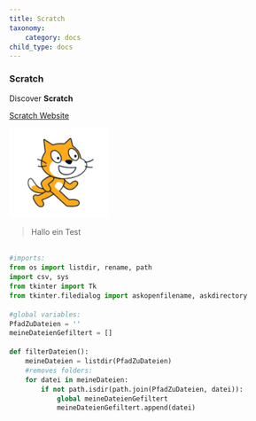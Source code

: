```yaml
---
title: Scratch
taxonomy:
    category: docs
child_type: docs
---
```


### Scratch

Discover **Scratch**

[Scratch Website](https://scratch.mit.edu/)

![alt](../images/chrome_s4a4TtTTX8.png)

> Hallo ein Test

```python

#imports:
from os import listdir, rename, path
import csv, sys
from tkinter import Tk
from tkinter.filedialog import askopenfilename, askdirectory

#global variables:
PfadZuDateien = ''
meineDateienGefiltert = []

def filterDateien():
    meineDateien = listdir(PfadZuDateien)
    #removes folders:
    for datei in meineDateien:
        if not path.isdir(path.join(PfadZuDateien, datei)):
            global meineDateienGefiltert
            meineDateienGefiltert.append(datei)

```
